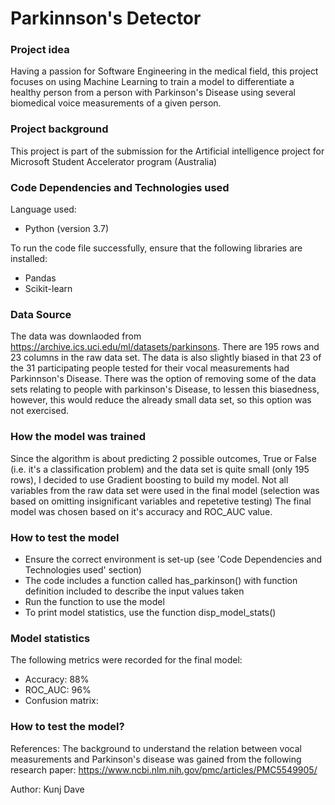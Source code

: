 # Parkinnson's Detector

### Project idea 
Having a passion for Software Engineering in the medical field, this project focuses on using Machine Learning to train a model to differentiate a healthy person from a person with Parkinson's Disease using several biomedical voice measurements of a given person.

### Project background 
This project is part of the submission for the Artificial intelligence project for Microsoft Student Accelerator program (Australia)

### Code Dependencies and Technologies used
Language used:
- Python (version 3.7)

To run the code file successfully, ensure that the following libraries are installed:
- Pandas
- Scikit-learn

### Data Source
The data was downlaoded from https://archive.ics.uci.edu/ml/datasets/parkinsons. There are 195 rows and 23 columns in the raw data set. The data is also slightly biased in that 23 of the 31 participating people tested for their vocal measurements had Parkinnson's Disease. There was the option of removing some of the data sets relating to people with parkinson's Disease, to lessen this biasedness, however, this would reduce the already small data set, so this option was not exercised. 

### How the model was trained
Since the algorithm is about predicting 2 possible outcomes, True or False (i.e. it's a classification problem) and the data set is quite small (only 195 rows), I decided to use Gradient boosting to build my model. Not all variables from the raw data set were used in the final model (selection was based on omitting insignificant variables and repetetive testing) 
The final model was chosen based on it's accuracy and ROC_AUC value.

### How to test the model
- Ensure the correct environment is set-up (see 'Code Dependencies and Technologies used' section)
- The code includes a function called has_parkinson() with function definition included to describe the input values taken
- Run the function to use the model
- To print model statistics, use the function disp_model_stats()

### Model statistics
The following metrics were recorded for the final model:
- Accuracy: 88%
- ROC_AUC: 96%
- Confusion matrix:

### How to test the model?

References: The background to understand the relation between vocal measurements and Parkinson's disease was gained from the following research paper: https://www.ncbi.nlm.nih.gov/pmc/articles/PMC5549905/

Author: Kunj Dave
